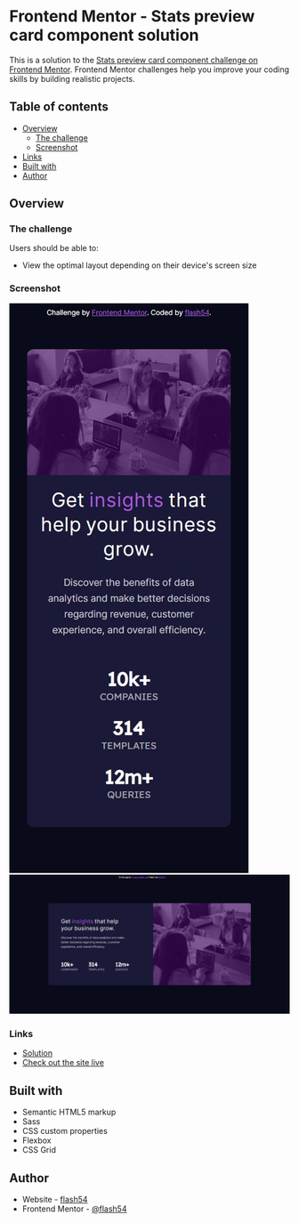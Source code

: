 # Frontend Mentor - Stats preview card component solution

This is a solution to the [Stats preview card component challenge on Frontend Mentor](https://www.frontendmentor.io/challenges/stats-preview-card-component-8JqbgoU62). Frontend Mentor challenges help you improve your coding skills by building realistic projects. 

## Table of contents

- [Overview](#overview)
  - [The challenge](#the-challenge)
  - [Screenshot](#screenshot)
- [Links](#links)
- [Built with](#built-with)
- [Author](#author)


## Overview

### The challenge

Users should be able to:

- View the optimal layout depending on their device's screen size

### Screenshot

![Mobile](./screenshots/mobile.jpeg)
![Desktop](./screenshots/desktop.jpeg)


### Links

- [Solution](https://www.frontendmentor.io/solutions/stats-card-using-html-and-scss-H19_fEbq2)
- [Check out the site live](https://flash54.github.io/stats_preview_card/)


## Built with

- Semantic HTML5 markup
- Sass
- CSS custom properties
- Flexbox
- CSS Grid


## Author

- Website - [flash54](https://flash54.github.io/)
- Frontend Mentor - [@flash54](https://www.frontendmentor.io/profile/flash54)